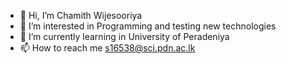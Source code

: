 - 👋 Hi, I’m Chamith Wijesooriya
- 👀 I’m interested in Programming and testing new technologies
- 🌱 I’m currently learning in University of Peradeniya
- 📫 How to reach me s16538@sci.pdn.ac.lk

<!---
CWxMaxX/CWxMaxX is a ✨ special ✨ repository because its `README.md` (this file) appears on your GitHub profile.
You can click the Preview link to take a look at your changes.
--->
